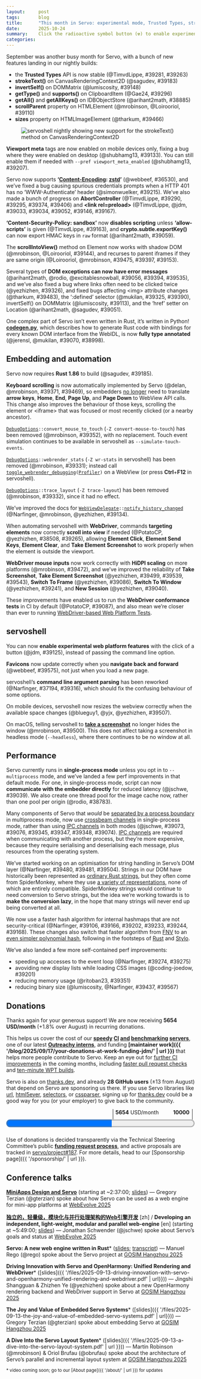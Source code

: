 ```yaml
---
layout:     post
tags:       blog
title:      "This month in Servo: experimental mode, Trusted Types, strokeText(), and more!"
date:       2025-10-24
summary:    Click the radioactive symbol button (☢) to enable experimental web platform features.
categories:
---
```


<!--
- donations 5654.03/month
    - opencollective 2212.40/month
    - github 3284.00/month
    - thanks.dev 157.63/month 28 donors
-->

September was another busy month for Servo, with a bunch of new features landing in our nightly builds:

- the **Trusted Types** API is now stable (@TimvdLippe, #39281, #39263)
- **strokeText()** on CanvasRenderingContext2D (@sagudev, #39183)
- **invertSelf()** on DOMMatrix (@lumiscosity, #39148)
- **getType()** and **supports()** on ClipboardItem (@Gae24, #39296)
- **getAll()** and **getAllKeys()** on IDBObjectStore (@arihant2math, #38885)
- **scrollParent** property on HTMLElement (@mrobinson, @Loirooriol, #39110)
- **sizes** property on HTMLImageElement (@tharkum, #39466)

<figure>
    <img src="{{ '/img/blog/2025-10-diffie.jpg' | url }}" alt="servoshell nightly showing new support for the strokeText() method on CanvasRenderingContext2D">
</figure>

**Viewport meta** tags are now enabled on mobile devices only, fixing a bug where they were enabled on desktop (@shubhamg13, #39133).
You can still enable them if needed with `--pref viewport_meta_enabled` (@shubhamg13, #39207).

Servo now supports **‘[Content-Encoding](https://developer.mozilla.org/en-US/docs/Web/HTTP/Reference/Headers/Content-Encoding): [zstd](https://en.wikipedia.org/wiki/Zstd)’** (@webbeef, #36530), and we’ve fixed a bug causing spurious credentials prompts when a HTTP 401 has no ‘WWW-Authenticate’ header (@simonwuelker, #39215).
We’ve also made a bunch of progress on **AbortController** (@TimvdLippe, #39290, #39295, #39374, #39406) and **&lt;link rel=preload>** (@TimvdLippe, @jdm, #39033, #39034, #39052, #39146, #39167).

**‘Content-Security-Policy: sandbox’** now **disables scripting** unless **‘allow-scripts’** is given (@TimvdLippe, #39163), and **crypto.subtle.exportKey()** can now export HMAC keys in `raw` format (@arihant2math, #39059).

The **scrollIntoView()** method on Element now works with shadow DOM (@mrobinson, @Loirooriol, #39144), and recurses to parent iframes if they are same origin (@Loirooriol, @mrobinson, #39475, #39397, #39153).

Several types of **DOM exceptions can now have error messages** (@arihant2math, @rodio, @excitablesnowball, #39056, #39394, #39535), and we’ve also fixed a bug where links often need to be clicked twice (@yezhizhen, #39326), and fixed bugs affecting &lt;img> attribute changes (@tharkum, #39483), the ‘:defined’ selector (@mukilan, #39325, #39390), invertSelf() on DOMMatrix (@lumiscosity, #39113), and the ‘href’ setter on Location (@arihant2math, @sagudev, #39051).

One complex part of Servo isn’t even written in Rust, it’s written in Python!
[**codegen.py**](https://github.com/servo/servo/blob/25d3c5a157e781db8813071a5ba647463546d0cd/components/script_bindings/codegen/codegen.py), which describes how to generate Rust code with bindings for every known DOM interface from the WebIDL, is now **fully type annotated** (@jerensl, @mukilan, #39070, #38998).

## Embedding and automation

Servo now requires **Rust 1.86** to build (@sagudev, #39185).

**Keyboard scrolling** is now automatically implemented by Servo (@delan, @mrobinson, #39371, #39469), so embedders [no longer](https://github.com/servo/servo/pull/39371/files#diff-24ced12025398fd76b233d19f4507362ae8b3848157577d8041effc4c4a229ae) need to translate **arrow keys**, **Home**, **End**, **Page Up**, and **Page Down** to WebView API calls.
This change also improves the behaviour of those keys, scrolling the element or &lt;iframe> that was focused or most recently clicked (or a nearby ancestor).

<code>[DebugOptions](https://doc.servo.org/servo_config/opts/struct.DebugOptions.html)::convert_mouse_to_touch</code> (`-Z convert-mouse-to-touch`) has been removed (@mrobinson, #39352), with no replacement.
Touch event simulation continues to be available in servoshell as `--simulate-touch-events`.

<code>[DebugOptions](https://doc.servo.org/servo_config/opts/struct.DebugOptions.html)::webrender_stats</code> (`-Z wr-stats` in servoshell) has been removed (@mrobinson, #39331); instead call <code>[toggle_webrender_debugging](https://doc.servo.org/servo/struct.WebView.html#method.toggle_webrender_debugging)([Profiler](https://doc.servo.org/servo/enum.WebRenderDebugOption.html#variant.Profiler))</code> on a WebView (or press **Ctrl**+**F12** in servoshell).

<code>[DebugOptions](https://doc.servo.org/servo_config/opts/struct.DebugOptions.html)::trace_layout</code> (`-Z trace-layout`) has been removed (@mrobinson, #39332), since it had no effect.

We’ve improved the docs for <code>[WebViewDelegate](https://doc.servo.org/servo/trait.WebViewDelegate.html)::[notify_history_changed](https://doc.servo.org/servo/trait.WebViewDelegate.html#method.notify_history_changed)</code> (@Narfinger, @mrobinson, @yezhizhen, #39134).

When automating servoshell with **WebDriver**, commands **targeting elements** now correctly **scroll into view** if needed (@PotatoCP, @yezhizhen, #38508, #39265), allowing **Element Click**, **Element Send Keys**, **Element Clear**, and **Take Element Screenshot** to work properly when the element is outside the viewport.

**WebDriver mouse inputs** now work correctly with **HiDPI scaling** on more platforms (@mrobinson, #39472), and we’ve improved the reliability of **Take Screenshot**, **Take Element Screenshot** (@yezhizhen, #39499, #39539, #39543), **Switch To Frame** (@yezhizhen, #39086), **Switch To Window** (@yezhizhen, #39241), and **New Session** (@yezhizhen, #39040).

These improvements have enabled us to run the **WebDriver conformance tests** in CI by default (@PotatoCP, #39087), and also mean we’re closer than ever to running [WebDriver-based Web Platform Tests](https://web-platform-tests.org/writing-tests/testdriver.html).

## servoshell

You can now **enable experimental web platform features** with the click of a button (@jdm, #39125), instead of passing the command line option.

**Favicons** now update correctly when you **navigate back and forward** (@webbeef, #39575), not just when you load a new page.

servoshell’s **command line argument parsing** has been reworked (@Narfinger, #37194, #39316), which should fix the confusing behaviour of some options.

On mobile devices, servoshell now resizes the webview correctly when the available space changes (@blueguy1, @yjx, @yezhizhen, #39507).

On macOS, telling servoshell to [**take a screenshot**](https://w3c.github.io/webdriver/#screen-capture) no longer hides the window (@mrobinson, #39500).
This does not affect taking a screenshot in headless mode (`--headless`), where there continues to be no window at all.

## Performance

Servo currently runs in **single-process mode** unless you opt in to `--multiprocess` mode, and we’ve landed a few perf improvements in that default mode.
For one, in single-process mode, script can now **communicate with the embedder directly** for reduced latency (@jschwe, #39039).
We also create one thread pool for the image cache now, rather than one pool per origin (@rodio, #38783).

Many components of Servo that *would* be [separated by a process boundary](https://book.servo.org/architecture/overview.html#architecture) in multiprocess mode, now use [crossbeam channels](https://docs.rs/crossbeam-channel/0.5.15/crossbeam_channel/) in single-process mode, rather than using [IPC channels](https://docs.rs/ipc-channel/0.20.2/ipc_channel/) in both modes (@jschwe, #39073, #39076, #39345, #39347, #39348, #39074).
[IPC channels](https://docs.rs/ipc-channel/0.20.2/ipc_channel/) are required when communicating with another process, but they’re more expensive, because they require serialising and deserialising each message, plus resources from the operating system.

We’ve started working on an optimisation for string handling in Servo’s DOM layer (@Narfinger, #39480, #39481, #39504).
Strings in our DOM have historically been represented as [ordinary Rust strings](https://doc.rust-lang.org/std/string/struct.String.html), but they often come from SpiderMonkey, where they use [a variety of representations](https://searchfox.org/firefox-main/rev/8e5d58cfed616cb90586c614e53d8ab1ffc8af27/js/src/vm/StringType.h#83), none of which are entirely compatible.
SpiderMonkey strings would continue to need conversion to Servo strings, but the idea we’re working towards is to **make the conversion lazy**, in the hope that many strings will never end up being converted at all.

We now use a faster hash algorithm for internal hashmaps that are not security-critical (@Narfinger, #39106, #39166, #39202, #39233, #39244, #39168).
These changes also switch that faster algorithm from [FNV](https://en.wikipedia.org/wiki/Fowler%E2%80%93Noll%E2%80%93Vo_hash_function) to an [even simpler polynomial hash](https://docs.rs/rustc-hash/2.1.1/rustc_hash/), following in the footsteps of [Rust](https://github.com/rust-lang/rust/pull/37229) and [Stylo](https://bugzilla.mozilla.org/show_bug.cgi?id=1477628).

We’ve also landed a few more self-contained perf improvements:
- speeding up accesses to the event loop (@Narfinger, #39274, #39275)
- avoviding new display lists while loading CSS images (@coding-joedow, #39201)
- reducing memory usage (@ritoban23, #39351)
- reducing binary size (@lumiscosity, @Narfinger, #39437, #39567)

## Donations

Thanks again for your generous support!
We are now receiving **5654 USD/month** (+1.8% over August) in recurring donations.

This helps us cover the cost of our **[speedy](https://ci0.servo.org) [CI](https://ci1.servo.org) [and](https://ci2.servo.org) [benchmarking](https://ci3.servo.org) [servers](https://ci4.servo.org)**, one of our latest **[Outreachy interns](https://www.outreachy.org/alums/2025-06/#:~:text=Servo)**, and funding **[maintainer work]({{ '/blog/2025/09/17/your-donations-at-work-funding-jdm/' | url }})** that helps more people contribute to Servo.
Keep an eye out for [further CI improvements](https://github.com/servo/servo/issues/38141) in the coming months, including [faster pull request checks](https://github.com/servo/servo/pull/39900) and [ten-minute WPT builds](https://github.com/servo/ci-runners/issues/21).

Servo is also on [thanks.dev](https://thanks.dev), and already **28 GitHub users** (±13 from August) that depend on Servo are sponsoring us there.
If you use Servo libraries like [url](https://crates.io/crates/url/reverse_dependencies), [html5ever](https://crates.io/crates/html5ever/reverse_dependencies), [selectors](https://crates.io/crates/selectors/reverse_dependencies), or [cssparser](https://crates.io/crates/cssparser/reverse_dependencies), signing up for [thanks.dev](https://thanks.dev) could be a good way for you (or your employer) to give back to the community.

<figure class="_fig" style="width: 100%; margin: 1em 0;"><div class="_flex" style="height: calc(1lh + 3em); flex-flow: column nowrap; text-align: left;">
    <div style="position: relative; text-align: right;">
        <div style="position: absolute; margin-left: calc(100% * 5654 / 10000); padding-left: 0.5em;"><strong>5654</strong> USD/month</div>
        <div style="position: absolute; margin-left: calc(100% * 5654 / 10000); height: calc(1lh + 1.5em); border-left: 1px solid;"></div>
        <div style="position: absolute; margin-left: calc(100% - 0.5em); height: calc(1lh + 1.5em); border-left: 1px solid;"></div>
        <div style="padding-right: 1em;"><strong>10000</strong><!-- USD/month --></div>
    </div>
    <progress value="5654" max="10000" style="transform: scale(3); transform-origin: top left; width: calc(100% / 3);"></progress>
</div></figure>

Use of donations is decided transparently via the Technical Steering Committee’s public **[funding request process](https://github.com/servo/project/blob/main/FUNDING_REQUEST.md)**, and active proposals are tracked in [servo/project#187](https://github.com/servo/project/issues/187).
For more details, head to our [Sponsorship page]({{ '/sponsorship/' | url }}).

## Conference talks

**[MiniApps Design and Servo](https://ke.segmentfault.com/course/1650000043885605/section/1500000047216580)** (starting at ~2:37:00; [slides](https://www.w3.org/2024/01/webevolve-series-events/annual-2025/slides/gregory-terzian.pdf)) — Gregory Terzian (@gterzian) spoke about how Servo can be used as a web engine for mini-app platforms at [WebEvolve 2025](https://www.w3.org/2024/01/webevolve-series-events/annual-2025/high-perf.en.html)

**[独⽴的，轻量级，模块化与并⾏处理架构的Web引擎开发](https://ke.segmentfault.com/course/1650000043885605/section/1500000047216580)** [zh] / **Developing an independent, light-weight, modular and parallel web-engine** [en] (starting at ~5:49:00; [slides](https://www.w3.org/2024/01/webevolve-series-events/annual-2025/slides/jonathan-schwender.pdf)) — Jonathan Schwender (@jschwe) spoke about Servo’s goals and status at [WebEvolve 2025](https://www.w3.org/2024/01/webevolve-series-events/annual-2025/high-perf.en.html)

**Servo: A new web engine written in Rust**\* ([slides](https://docs.google.com/presentation/d/1t15UKit4UPkZ-4ankkvsTJdpQWdBCmeTXLALeLk9n34); [transcript](https://blogs.igalia.com/mrego/servo-a-new-web-engine-written-in-rust/)) — Manuel Rego (@rego) spoke about the Servo project at [GOSIM Hangzhou 2025](https://hangzhou2025.gosim.org)

**Driving Innovation with Servo and OpenHarmony: Unified Rendering and WebDriver**\* ([slides]({{ '/files/2025-09-13-driving-innovation-with-servo-and-openharmony-unified-rendering-and-webdriver.pdf' | url}})) — Jingshi Shangguan &amp; Zhizhen Ye (@yezhizhen) spoke about a new OpenHarmony rendering backend and WebDriver support in Servo at [GOSIM Hangzhou 2025](https://hangzhou2025.gosim.org)

**The Joy and Value of Embedded Servo Systems**\* ([slides]({{ '/files/2025-09-13-the-joy-and-value-of-embedded-servo-systems.pdf' | url}})) — Gregory Terzian (@gterzian) spoke about embedding Servo at [GOSIM Hangzhou 2025](https://hangzhou2025.gosim.org)

**A Dive Into the Servo Layout System**\* ([slides]({{ '/files/2025-09-13-a-dive-into-the-servo-layout-system.pdf' | url }})) — Martin Robinson (@mrobinson) &amp; Oriol Brufau (@obrufau) spoke about the architecture of Servo’s parallel and incremental layout system at [GOSIM Hangzhou 2025](https://hangzhou2025.gosim.org)

<small>\* video coming soon; go to our [About page]({{ '/about/' | url }}) for updates</small>

<style>
    ._correction {
        max-width: 33em;
        margin: 1em auto;
        border-bottom: 1px solid;
        padding-bottom: 1em;
    }
    ._note {
        margin: 1em 1em;
        border-left: 1px solid;
        padding-left: 1em;
        opacity: 0.75;
    }
</style>
